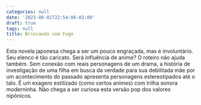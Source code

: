 ```yaml
---
categories: null
date: '2023-08-01T22:54:06-03:00'
draft: true
tags: null
title: Brincando com Fogo
---
```


Esta novela japonesa chega a ser um pouco engraçada, mas é involuntário. Seu elenco é tão caricato. Será influência de anime? O roteiro não ajuda também. Sem conexão com reais personagens de um drama, a história de investigação de uma filha em busca da verdade para sua debilitada mãe por um acontecimento do passado apresenta personagens estereotipados até o talo. É um exagero estilizado (como certos animes) com trilha sonora moderninha. Não chega a ser curiosa esta versão pop dos valores nipônicos.